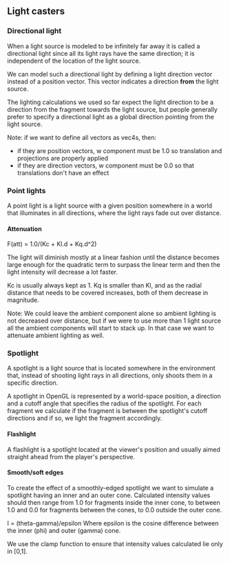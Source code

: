 ## Light casters

### Directional light

When a light source is modeled to be infinitely far away it is called a directional light since all its light rays have the same direction; it is independent of the location of the light source.

We can model such a directional light by defining a light direction vector instead of a position vector.  This vector indicates a direction **from** the light source.

The lighting calculations we used so far expect the light direction to be a direction from the fragment towards the light source, but people generally prefer to specify a directional light as a global direction pointing from the light source. 

Note: if we want to define all vectors as vec4s, then:
- if they are position vectors, w component must be 1.0 so translation and projections are properly applied
- if they are direction vectors, w component must be 0.0 so that translations don't have an effect

### Point lights

A point light is a light source with a given position somewhere in a world that illuminates in all directions, where the light rays fade out over distance. 

#### Attenuation

F(att) = 1.0/(Kc + Kl.d + Kq.d^2)

The light will diminish mostly at a linear fashion until the distance becomes large enough for the quadratic term to surpass the linear term and then the light intensity will decrease a lot faster. 

Kc is usually always kept as 1. Kq is smaller than Kl, and as the radial distance that needs to be covered increases, both of them decrease in magnitude.

Note: We could leave the ambient component alone so ambient lighting is not decreased over distance, but if we were to use more than 1 light source all the ambient components will start to stack up. In that case we want to attenuate ambient lighting as well. 

### Spotlight

A spotlight is a light source that is located somewhere in the environment that, instead of shooting light rays in all directions, only shoots them in a specific direction. 

A spotlight in OpenGL is represented by a world-space position, a direction and a cutoff angle that specifies the radius of the spotlight. For each fragment we calculate if the fragment is between the spotlight's cutoff directions and if so, we light the fragment accordingly. 

#### Flashlight

A flashlight is a spotlight located at the viewer's position and usually aimed straight ahead from the player's perspective. 

#### Smooth/soft edges

To create the effect of a smoothly-edged spotlight we want to simulate a spotlight having an inner and an outer cone. Calculated intensity values should then range from 1.0 for fragments inside the  inner cone, to between 1.0 and 0.0 for fragments between the cones, to 0.0 outside the outer cone.

I = (theta-gamma)/epsilon
Where epsilon is the cosine difference between the inner (phi) and outer (gamma) cone.

We use the clamp function to ensure that intensity values calculated lie only in [0,1].
